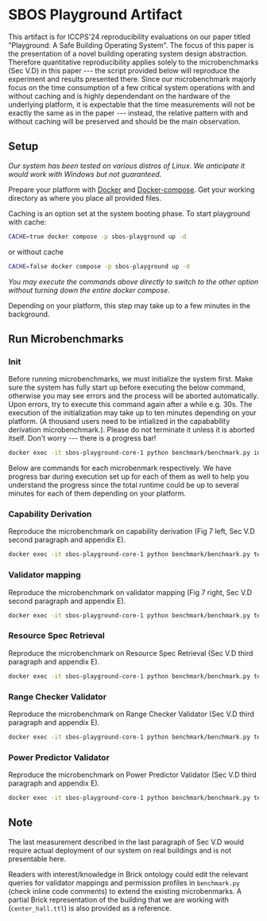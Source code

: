 # SBOS Playground Artifact

This artifact is for ICCPS'24 reproducibility evaluations on our paper titled "Playground: A Safe Building Operating System". The focus of this paper is the presentation of a novel building operating system design abstraction. Therefore quantitative reproducibility applies solely to the microbenchmarks (Sec V.D) in this paper --- the script provided below will reproduce the experiment and results presented there. Since our microbenchmark majorly focus on the time consumption of a few critical system operations with and without caching and is highly dependendant on the hardware of the underlying platform, it is expectable that the time measurements will not be exactly the same as in the paper --- instead, the relative pattern with and without caching will be preserved and should be the main observation.

## Setup

*Our system has been tested on various distros of Linux. We anticipate it would work with Windows but not guaranteed.*

Prepare your platform with [Docker](https://docs.docker.com/engine/install/) and [Docker-compose](https://docs.docker.com/compose/install/). Get your working directory as where you place all provided files.

Caching is an option set at the system booting phase. To start playground with cache:

```bash
CACHE=true docker compose -p sbos-playground up -d
```

or without cache

```bash
CACHE=false docker compose -p sbos-playground up -d
```

*You may execute the commands above directly to switch to the other option without turning down the entire docker compose.*

Depending on your platform, this step may take up to a few minutes in the background.

## Run Microbenchmarks

### Init

Before running microbenchmarks, we must initialize the system first. Make sure the system has fully start up before executing the below command, otherwise you may see errors and the process will be aborted automatically. Upon errors, try to execute this command again after a while e.g. 30s. The execution of the initialization may take up to ten minutes depending on your platform. (A thousand users need to be intialized in the capabability derivation microbenchmark.). Please do not terminate it unless it is aborted itself. Don't worry --- there is a progress bar!

```bash
docker exec -it sbos-playground-core-1 python benchmark/benchmark.py init
```

Below are commands for each microbenmark respectively. We have progress bar during execution set up for each of them as well to help you understand the progress since the total runtime could be up to several minutes for each of them depending on your platform.

### Capability Derivation

Reproduce the microbenchmark on capability derivation (Fig 7 left, Sec V.D second paragraph and appendix E).

```bash
docker exec -it sbos-playground-core-1 python benchmark/benchmark.py test capability
```

### Validator mapping
Reproduce the microbenchmark on validator mapping (Fig 7 right, Sec V.D second paragraph and appendix E).

```bash
docker exec -it sbos-playground-core-1 python benchmark/benchmark.py test validator
```

### Resource Spec Retrieval
Reproduce the microbenchmark on Resource Spec Retrieval (Sec V.D third paragraph and appendix E).

```bash
docker exec -it sbos-playground-core-1 python benchmark/benchmark.py test resource
```

### Range Checker Validator
Reproduce the microbenchmark on Range Checker Validator (Sec V.D third paragraph and appendix E).

```bash
docker exec -it sbos-playground-core-1 python benchmark/benchmark.py test range
```

### Power Predictor Validator
Reproduce the microbenchmark on Power Predictor Validator (Sec V.D third paragraph and appendix E).

```bash
docker exec -it sbos-playground-core-1 python benchmark/benchmark.py test predictor
```

## Note

The last measurement described in the last paragraph of Sec V.D would require actual deployment of our system on real buildings and is not presentable here.

Readers with interest/knowledge in Brick ontology could edit the relevant queries for validator mappings and permission profiles in `benchmark.py` (check inline code comments) to extend the existing microbenmarks. A partial Brick representation of the building that we are working with (`center_hall.ttl`) is also provided as a reference.
